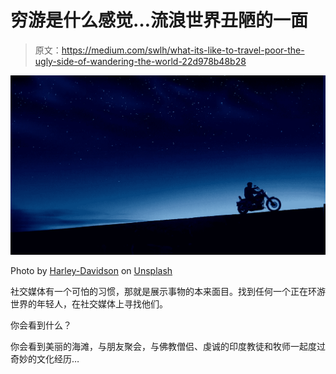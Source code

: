 # 穷游是什么感觉…流浪世界丑陋的一面

> 原文：<https://medium.com/swlh/what-its-like-to-travel-poor-the-ugly-side-of-wandering-the-world-22d978b48b28>

![](img/a1cc456a664a6a7b577dece1f532cb76.png)

Photo by [Harley-Davidson](https://unsplash.com/@harleydavidson?utm_source=unsplash&utm_medium=referral&utm_content=creditCopyText) on [Unsplash](https://unsplash.com/search/photos/travel?utm_source=unsplash&utm_medium=referral&utm_content=creditCopyText)

社交媒体有一个可怕的习惯，那就是展示事物的本来面目。找到任何一个正在环游世界的年轻人，在社交媒体上寻找他们。

你会看到什么？

你会看到美丽的海滩，与朋友聚会，与佛教僧侣、虔诚的印度教徒和牧师一起度过奇妙的文化经历…
